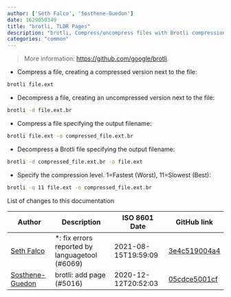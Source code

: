 ```yaml
---
author: ['Seth Falco', 'Sosthene-Guedon']
date: 1629050349
title: "brotli, TLDR Pages"
description: "brotli, Compress/uncompress files with Brotli compression."
categories: "common"
---
```

> More information: <https://github.com/google/brotli>.

- Compress a file, creating a compressed version next to the file:

```bash
brotli file.ext
```

- Decompress a file, creating an uncompressed version next to the file:

```bash
brotli -d file.ext.br
```

- Compress a file specifying the output filename:

```bash
brotli file.ext -o compressed_file.ext.br
```

- Decompress a Brotli file specifying the output filename:

```bash
brotli -d compressed_file.ext.br -o file.ext
```

- Specify the compression level. 1=Fastest (Worst), 11=Slowest (Best):

```bash
brotli -q 11 file.ext -o compressed_file.ext.br
```
List of changes to this documentation


Author | Description | ISO 8601 Date | GitHub link
------|-----|-----|-----
[Seth Falco](mailto:seth@falco.fun) | *: fix errors reported by languagetool (#6069) | 2021-08-15T19:59:09 | [3e4c519004a4](https://github.com/tldr-pages/tldr/commit/3e4c519004a471c861cdc609fd7239ee3355671c)
[Sosthene-Guedon](mailto:51865119+Sosthene-Guedon@users.noreply.github.com) | brotli: add page (#5016) | 2020-12-12T20:52:03 | [05cdce5001cf](https://github.com/tldr-pages/tldr/commit/05cdce5001cfce6c98903460fdfc99652fe1a212)

